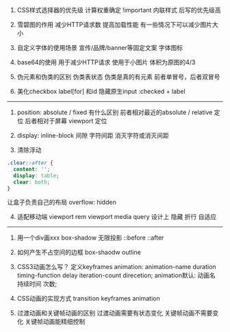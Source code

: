 1. CSS样式选择器的优先级
计算权重确定
!important
内联样式
后写的优先级高

2. 雪碧图的作用
减少HTTP请求数 提高加载性能
有一些情况下可以减少图片大小

3. 自定义字体的使用场景
宣传/品牌/banner等固定文案
字体图标

4. base64的使用
用于减少HTTP请求
使用于小图片
体积为原图的4/3

5. 伪元素和伪类的区别
伪类表状态
伪类是真的有元素
前者单冒号，后者双冒号

6. 美化checkbox
label[for] 和id
隐藏原生input
:checked + label

---

1. position: absolute / fixed 有什么区别
前者相对最近的absolute / relative 定位
后者相对于屏幕 viewport 定位

2. display: inline-block 间隙
字符间距
消灭字符或消灭间距

3. 清除浮动
```css
.clear::after {
  content: '';
  display: table;
  clear: both;
}
```
让盒子负责自己的布局
overflow: hidden

4. 适配移动端
viewport
rem viewport media query
设计上 隐藏 折行 自适应

---

1. 用一个div画xxx
box-shadow 无限投影
::before
::after

2. 如何产生不占空间的边框
box-shaodw
outline

3. CSS3动画怎么写？
定义keyframes
animation: animation-name duration timing-function delay iteration-count direcetion; 
animation默认: 动画名 持续时间 次数;

4. CSS动画的实现方式
transition
keyframes animation

5. 过渡动画和关键帧动画的区别
过渡动画需要有状态变化
关键帧动画不需要变化
关键帧动画能精细控制
